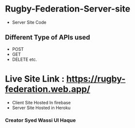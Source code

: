 # Rugby-Federation-Server-site
* Server Site Code
## Different Type of APIs used 
* POST
* GET
* DELETE etc. 
# Live Site Link : https://rugby-federation.web.app/ 
* Client Site Hosted In firebase 
* Server Site Hosted in Heroku 

### Creator Syed Wassi Ul Haque
